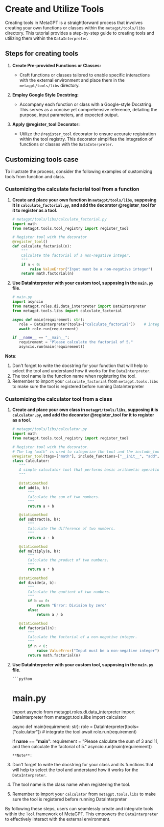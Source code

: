 # Create and Utilize Tools

Creating tools in MetaGPT is a straightforward process that involves creating your own functions or classes within the `metagpt/tools/libs` directory. This tutorial provides a step-by-step guide to creating tools and utilizing them within the `DataInterpreter`.

## Steps for creating tools

1. **Create Pre-provided Functions or Classes:**

   - Craft functions or classes tailored to enable specific interactions with the external environment and place them in the `metagpt/tools/libs` directory.

2. **Employ Google Style Docstring:**

   - Accompany each function or class with a Google-style Docstring. This serves as a concise yet comprehensive reference, detailing the purpose, input parameters, and expected output.

3. **Apply @register_tool Decorator:**
   - Utilize the `@register_tool` decorator to ensure accurate registration within the tool registry. This decorator simplifies the integration of functions or classes with the `DataInterpreter`.

## Customizing tools case

To illustrate the process, consider the following examples of customizing tools from function and class.

### Customizing the calculate factorial tool from a function

1. **Create and place your own function in `metagpt/tools/libs`, supposing it is `calculate_factorial.py`, and add the decorator @register_tool for it to register as a tool.**

   ```python
   # metagpt/tools/libs/calculate_factorial.py
   import math
   from metagpt.tools.tool_registry import register_tool

   # Register tool with the decorator
   @register_tool()
   def calculate_factorial(n):
       """
       Calculate the factorial of a non-negative integer.
       """
       if n < 0:
           raise ValueError("Input must be a non-negative integer")
       return math.factorial(n)
   ```

2. **Use DataInterpreter with your custom tool, supposing in the `main.py` file.**

   ```python
   # main.py
   import asyncio
   from metagpt.roles.di.data_interpreter import DataInterpreter
   from metagpt.tools.libs import calculate_factorial

   async def main(requirement: str):
      role = DataInterpreter(tools=["calculate_factorial"])    # integrate the tool
      await role.run(requirement)

   if __name__ == "__main__":
      requirement = "Please calculate the factorial of 5."
      asyncio.run(main(requirement))
   ```

**Note**:

1. Don't forget to write the docstring for your function that will help to select the tool and understand how it works for the `DataInterpreter`.
2. The tool name is the function name when registering the tool.
3. Remember to import your `calculate_factorial` from `metagpt.tools.libs` to make sure the tool is registered before running DataInterpreter

### Customizing the calculator tool from a class

1.  **Create and place your own class in `metagpt/tools/libs`, supposing it is `calculator.py`, and add the decorator @register_tool for it to register as a tool.**

    ```python
    # metagpt/tools/libs/calculator.py
    import math
    from metagpt.tools.tool_registry import register_tool

    # Register tool with the decorator.
    # The tag "math" is used to categorize the tool and the include_functions list specifies the functions to include, which makes `DataInterpreter` select and understand the tool.
    @register_tool(tags=["math"], include_functions=["__init__", "add", "subtract", "multiply", "divide", "factorial"])
    class Calculator:
       """
       A simple calculator tool that performs basic arithmetic operations and calculates factorials.
       """

       @staticmethod
       def add(a, b):
           """
           Calculate the sum of two numbers.
           """
           return a + b

       @staticmethod
       def subtract(a, b):
           """
           Calculate the difference of two numbers.
           """
           return a - b

       @staticmethod
       def multiply(a, b):
           """
           Calculate the product of two numbers.
           """
           return a * b

       @staticmethod
       def divide(a, b):
           """
           Calculate the quotient of two numbers.
           """
           if b == 0:
               return "Error: Division by zero"
           else:
               return a / b

       @staticmethod
       def factorial(n):
           """
           Calculate the factorial of a non-negative integer.
           """
           if n < 0:
               raise ValueError("Input must be a non-negative integer")
           return math.factorial(n)
    ```

2.  **Use DataInterpreter with your custom tool, supposing in the `main.py` file.**

        ```python

    # main.py

    import asyncio
    from metagpt.roles.di.data_interpreter import DataInterpreter
    from metagpt.tools.libs import calculator

    async def main(requirement: str):
    role = DataInterpreter(tools=["calculator"]) # integrate the tool
    await role.run(requirement)

    if **name** == "**main**":
    requirement = "Please calculate the sum of 3 and 11, and then calculate the factorial of 5."
    asyncio.run(main(requirement))
    ```
    **Note**:

3.  Don't forget to write the docstring for your class and its functions that will help to select the tool and understand how it works for the `DataInterpreter`.
4.  The tool name is the class name when registering the tool.
5.  Remember to import your `calculator` from `metagpt.tools.libs` to make sure the tool is registered before running DataInterpreter

By following these steps, users can seamlessly create and integrate tools within the `Tool` framework of MetaGPT. This empowers the `DataInterpreter` to effectively interact with the external environment.
